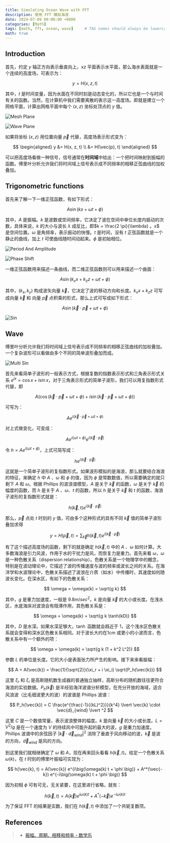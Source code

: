 ```yaml
---
title: Simulating Ocean Wave with FFT
description: 使用 FFT 模拟海浪
date: 2024-07-09 00:00:00 +0800
categories: [Math]
tags: [math, fft, ocean, wave]     # TAG names should always be lowercase
math: true
---
```


## Introduction

首先，约定 $y$ 轴正方向表示垂直向上，$xz$ 平面表示水平面，那么海水表面就是一个连续的高度场，可表示为：

$$
y = H(x, z, t)
$$

其中，$t$ 是时间变量，因为水面在不同时刻是动态变化的，所以它也是一个与时间有关的函数。当然，在计算机中我们需要离散的表示这一高度场。即就是建立一个网格平面，计算出网格平面中每个 $(x, z)$ 坐标处顶点的 $y$ 值。

![Mesh Plane](/assets/img/post/SimulatingOceanWave-MeshPlane.png)

![Wave Plane](/assets/img/post/SimulatingOceanWave-WavePlane.png)

如果将坐标 $(x, z)$ 用位置向量 $\vec{p}$ 代替，高度场表示形式变为：

$$
\begin{aligned}
y
&= H(x, z, t) \\
&= H(\vec{p}, t)
\end{aligned}
$$

可以把高度场看做一种信号，信号通常在**时间域**中给出：一个把时间映射到振幅的函数。傅里叶分析允许我们将时间域上信号表示成不同频率的相移正弦曲线的加权叠加。

## Trigonometric functions

首先来了解一下一维正弦函数，有如下形式：

$$
A \sin(k x + \omega t + \phi)
$$

其中，$A$ 是振幅。$k$ 是波数或空间频率，它决定了波在空间中单位长度内振动的次数，具体来说，$k$ 的大小与波长 $\lambda$ 成反比，即$k = \frac{2 \pi}{\lambda} $。$x$ 是空间位置。$\omega$ 是角频率，表示振动的快慢。$t$ 是时间，没有 $t$ 正弦函数就是一个静止的曲线，加上 $t$ 可使曲线随时间动起来。$\phi$ 是初始相位。

![Period And Amplitude](/assets/img/post/SimulatingOceanWave-PeriodAndAmplitude.svg)

![Phase Shift](/assets/img/post/SimulatingOceanWave-PhaseShift.svg)

一维正弦函数用来描述一条曲线，而二维正弦函数则可以用来描述一个曲面：

$$
A \sin(k_x x + k_z z + \omega t + \phi)
$$

其中，$(k_x, k_y)$ 构成波矢向量 $\vec{k}$，它决定了波的移动方向和长度。$k_x x + k_z z$ 可写成向量 $\vec{k}$ 和 向量 $\vec{p}$ 点积乘的形式，那么上式可写成如下形式：

$$
A \sin(\vec{k} \cdot \vec{p} + \omega t + \phi)
$$

![Sin](/assets/img/post/SimulatingOceanWave-Sin.gif)

## Wave

傅里叶分析允许我们将时间域上信号表示成不同频率的相移正弦曲线的加权叠加。一个复杂波形可以看做由多个不同的简单波形叠加而成。

![Multi Sin](/assets/img/post/SimulatingOceanWave-MultiSin.gif)

首先来看简单子波形的一般表示方式，根据复数的指数表示形式和三角表示形式关系 $e^{ix} = \cos x + i \sin x$，对于三角表示形式的简单子波形，我们可以用复指数形式代替，即

$$
A \big( \cos(\vec{k} \cdot \vec{p} + \omega t + \phi) + i \sin(\vec{k} \cdot \vec{p} + \omega t + \phi) \big)
$$

可写为：

$$
A e^{i(\vec{k} \cdot \vec{p} + \omega t + \phi)}
$$

对上式做变化，可变成：

$$
A e^{i(\omega t + \phi)} e^{i(\vec{k} \cdot \vec{p})}
$$

令 $h = A e^{i(\omega t + \phi)}$，上式可简写成：

$$
h e^{i(\vec{k} \cdot \vec{p})}
$$

这就是一个简单子波形的复指数形式。如果波形模拟的是海浪，那么就要结合海浪的特征，来确定 $h$ 中 $A$ 、$\omega$ 和 $\phi$ 的值，因为 $\phi$ 是常数数值，所以需要确定的就只剩下 $A$ 和 $\omega$。根据 Phillips 的波浪谱模型，$A$ 是关于 $\vec{k}$ 的函数，$\omega$ 是关于 $\vec{k}$ 的幅度的函数，而 $h$ 是关于 $A$ 、$\omega$、$t$ 的函数，所以 $h$ 是关于 $\vec{k}$ 和 $t$ 的函数，海浪子波形的复指数形式就是：

$$
h(\vec{k}, t) e^{i(\vec{k} \cdot \vec{p})}
$$

那么，$\vec{p}$ 点处 $t$ 时刻的 $y$ 值，可由多个这种形式的具有不同 $\vec{k}$ 值的简单子波形叠加求得

$$
y = H(\vec{p}, t) = \sum_{\vec{k} } h(\vec{k},t)e^{ i (\vec{k} \cdot \vec{p})}
$$

有了这个描述高度场的函数，剩下的就是确定 $h(\vec{k}, t)$ 中的 $A$ 、$\omega$ 如何计算。大多数海浪是引力风波，作用于水的干扰力是风，而恢复力是重力。首先来看 $\omega$，$\omega$ 是一种色散关系（dispersion relationship）。色散关系是一个物理学中的概念，特别是在波动理论中，它描述了波的传播速度与波的频率或波长之间的关系。在海洋学和水波理论中，色散关系描述了波浪在介质（如水）中传播时，其速度如何随波长变化。在深水区，有如下的色散关系：

$$
\omega = \omega(k) = \sqrt{g k}
$$

其中，$g$ 是重力加速度，一般是 $9.8 m/sec^2$。$k$ 是向量 $\vec{k}$ 的大小或长度。在浅水区，水底海床对波浪会有阻滞作用，其色散关系是：

$$
\omega = \omega(k) = \sqrt{g k \tanh(kD)}
$$

其中，$D$ 是水深。如果水深足够大，$\tanh$ 函数就会趋近于 1，这个浅水区色散关系就会变得和深水区色散关系相同。对于波长大约在1cm 或更小的小波而言，色散关系中有一个额外的项：

$$
\omega = \omega(k) = \sqrt{g k (1 + k^2 L^2)}
$$

参数 $L$ 的单位是长度。它的大小是表面张力所产生的影响。接下来来看振幅：

$$
A = A(\vec{k}) = \frac{1}{\sqrt{2}}(\xi_r + i \xi_i) \sqrt{P_h(\vec{k})}
$$

这里 $\xi_r$ 和 $\xi_i$ 是高斯随机数生成器的普通独立抽样，高斯分布的随机数往往更符合海浪的实验数据。$P_h(\vec{k})$ 是半经验海洋波谱分析模型，在充分开放的海域，适合风浪波（比毛细波更大的波）的波谱是 Phillips 波谱：

$$
P_h(\vec{k}) = C \frac{e^{\frac{-1}{(kL)^2}}}{k^4} \lvert \vec{k} \cdot \vec{d}_{wind} \lvert ^2
$$

这里 $C$ 是一个数值常量，表示波浪整体的幅度。$k$ 是向量 $\vec{k}$ 的大小或长度。$L = V^2 / g$ 是在一个速度为 $V$ 的持续风中可能升起的最大的波，$g$ 是重力加速度。Phillips 波谱中的余弦因子 $\lvert \vec{k} \cdot \vec{d}_{wind} \lvert ^2$ 消除了垂直于风向移动的波，$\vec{k}$ 是波的方向，$\vec{d}_{wind}$ 是风的方向。

到这里我们就相继确定了 $\omega$ 和 $A$，现在再来回头看看 $h(\vec{k}, t)$。给定一个色散关系 $\omega(k)$，在 $t$ 时刻的傅里叶振幅可实现为：

$$
h(\vec{k}, t) = A(\vec{k}) e^{i\big(\omega(k) t + \phi \big)} + A^*(\vec{-k}) e^{-i\big(\omega(k) t + \phi \big)}
$$

因为初相 $\phi$ 可有可无，无关紧要，在这里进行省略，就有：

$$
h(\vec{k}, t) = A(\vec{k}) e^{i \omega(k) t} + A^*(-\vec{k}) e^{-i \omega(k) t}
$$

为了保证 FFT 的结果是实数，我们在 $h(\vec{k}, t)$ 中添加了一个共轭复数项。

## References
>
> * [振幅、周期、相移和频率 - 数学乐](https://www.shuxuele.com/algebra/amplitude-period-frequency-phase-shift.html)
>
